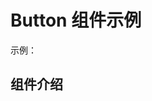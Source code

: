 # Button 组件示例

示例：

<preview path="../demos/button/index.vue" title="基本使用" description="测试使用自定义组件库组件"></preview>

## 组件介绍